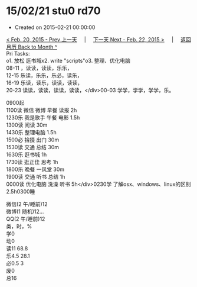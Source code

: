 # 15/02/21 stu0 rd70

* Created on 2015-02-21 00:00:00

[&lt; Feb. 20, 2015 - Prev 上一天](d20.md)     \|     [下一天 Next - Feb. 22, 2015 &gt;](d22.md)     \|     [返回月历 Back to Month ^](index.md)   
Pri Tasks:  
o1. 放松 逛书城x2. write "scripts"o3. 整理、优化电脑  
08-11 ，读读，读读，乐乐，  
12-15 乐读，乐乐，乐必，读乐，  
16-19 乐读，读乐，读读，读读，  
20-23 读读，读读，读读，读读，&lt;/div&gt;00-03 学学，学学，学学，乐。  
  
0900起  
1100读 微信 微博 早餐 读报 2h  
1230乐 我是歌手 午餐 电影 1.5h  
1300读 阅读 30m  
1430乐 整理电脑 1.5h  
1500必 拾掇 出门 30m  
1530读 交通 总结 30m  
1630乐 逛书城 1h  
1730读 逛正佳 思考 1h  
1800乐 晚餐 一风堂 30m  
1900读 交通 听书 总结 1h  
0000读 优化电脑 洗澡 听书 5h&lt;/div&gt;0230学 了解osx、windows、linux的区别 2.5h0300睡  
  
微信\(2 午/睡前\)12  
微博\(1 随机\)12…  
QQ\(2 午/睡前\)12  
类，时，%  
学0  
动0  
读11 68.8  
乐4.5 28.1  
必0.5 3  
废0  
总16

